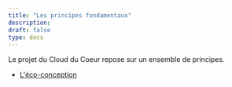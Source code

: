 ```yaml
---
title: "Les principes fondamentaux"
description:
draft: false
type: docs
---
```


Le projet du Cloud du Coeur repose sur un ensemble de principes.

- [L'éco-conception](./eco-conception)